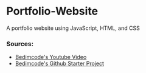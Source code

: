 # Portfolio-Website
A portfolio website using JavaScript, HTML, and CSS
### Sources:
- [Bedimcode's Youtube Video](https://www.youtube.com/watch?v=5-_2z-DdWng)
- [Bedimcode's Github Starter Project](https://github.com/bedimcode/responsive-portfolio-website-chris)